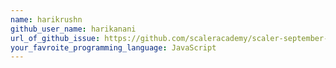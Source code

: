```yaml
---
name: harikrushn
github_user_name: harikanani
url_of_github_issue: https://github.com/scaleracademy/scaler-september-open-source-challenge/issues/320
your_favroite_programming_language: JavaScript
---
```

